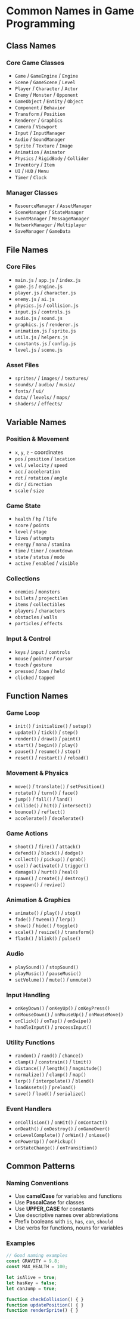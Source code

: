 # Common Names in Game Programming

## Class Names

### Core Game Classes
- `Game` / `GameEngine` / `Engine`
- `Scene` / `GameScene` / `Level`
- `Player` / `Character` / `Actor`
- `Enemy` / `Monster` / `Opponent`
- `GameObject` / `Entity` / `Object`
- `Component` / `Behavior`
- `Transform` / `Position`
- `Renderer` / `Graphics`
- `Camera` / `Viewport`
- `Input` / `InputManager`
- `Audio` / `SoundManager`
- `Sprite` / `Texture` / `Image`
- `Animation` / `Animator`
- `Physics` / `RigidBody` / `Collider`
- `Inventory` / `Item`
- `UI` / `HUD` / `Menu`
- `Timer` / `Clock`

### Manager Classes
- `ResourceManager` / `AssetManager`
- `SceneManager` / `StateManager`
- `EventManager` / `MessageManager`
- `NetworkManager` / `Multiplayer`
- `SaveManager` / `GameData`

## File Names

### Core Files
- `main.js` / `app.js` / `index.js`
- `game.js` / `engine.js`
- `player.js` / `character.js`
- `enemy.js` / `ai.js`
- `physics.js` / `collision.js`
- `input.js` / `controls.js`
- `audio.js` / `sound.js`
- `graphics.js` / `renderer.js`
- `animation.js` / `sprite.js`
- `utils.js` / `helpers.js`
- `constants.js` / `config.js`
- `level.js` / `scene.js`

### Asset Files
- `sprites/` / `images/` / `textures/`
- `sounds/` / `audio/` / `music/`
- `fonts/` / `ui/`
- `data/` / `levels/` / `maps/`
- `shaders/` / `effects/`

## Variable Names

### Position & Movement
- `x`, `y`, `z` - coordinates
- `pos` / `position` / `location`
- `vel` / `velocity` / `speed`
- `acc` / `acceleration`
- `rot` / `rotation` / `angle`
- `dir` / `direction`
- `scale` / `size`

### Game State
- `health` / `hp` / `life`
- `score` / `points`
- `level` / `stage`
- `lives` / `attempts`
- `energy` / `mana` / `stamina`
- `time` / `timer` / `countdown`
- `state` / `status` / `mode`
- `active` / `enabled` / `visible`

### Collections
- `enemies` / `monsters`
- `bullets` / `projectiles`
- `items` / `collectibles`
- `players` / `characters`
- `obstacles` / `walls`
- `particles` / `effects`

### Input & Control
- `keys` / `input` / `controls`
- `mouse` / `pointer` / `cursor`
- `touch` / `gesture`
- `pressed` / `down` / `held`
- `clicked` / `tapped`

## Function Names

### Game Loop
- `init()` / `initialize()` / `setup()`
- `update()` / `tick()` / `step()`
- `render()` / `draw()` / `paint()`
- `start()` / `begin()` / `play()`
- `pause()` / `resume()` / `stop()`
- `reset()` / `restart()` / `reload()`

### Movement & Physics
- `move()` / `translate()` / `setPosition()`
- `rotate()` / `turn()` / `face()`
- `jump()` / `fall()` / `land()`
- `collide()` / `hit()` / `intersect()`
- `bounce()` / `reflect()`
- `accelerate()` / `decelerate()`

### Game Actions
- `shoot()` / `fire()` / `attack()`
- `defend()` / `block()` / `dodge()`
- `collect()` / `pickup()` / `grab()`
- `use()` / `activate()` / `trigger()`
- `damage()` / `hurt()` / `heal()`
- `spawn()` / `create()` / `destroy()`
- `respawn()` / `revive()`

### Animation & Graphics
- `animate()` / `play()` / `stop()`
- `fade()` / `tween()` / `lerp()`
- `show()` / `hide()` / `toggle()`
- `scale()` / `resize()` / `transform()`
- `flash()` / `blink()` / `pulse()`

### Audio
- `playSound()` / `stopSound()`
- `playMusic()` / `pauseMusic()`
- `setVolume()` / `mute()` / `unmute()`

### Input Handling
- `onKeyDown()` / `onKeyUp()` / `onKeyPress()`
- `onMouseDown()` / `onMouseUp()` / `onMouseMove()`
- `onClick()` / `onTap()` / `onSwipe()`
- `handleInput()` / `processInput()`

### Utility Functions
- `random()` / `rand()` / `chance()`
- `clamp()` / `constrain()` / `limit()`
- `distance()` / `length()` / `magnitude()`
- `normalize()` / `clamp()` / `map()`
- `lerp()` / `interpolate()` / `blend()`
- `loadAssets()` / `preload()`
- `save()` / `load()` / `serialize()`

### Event Handlers
- `onCollision()` / `onHit()` / `onContact()`
- `onDeath()` / `onDestroy()` / `onGameOver()`
- `onLevelComplete()` / `onWin()` / `onLose()`
- `onPowerUp()` / `onPickup()`
- `onStateChange()` / `onTransition()`

## Common Patterns

### Naming Conventions
- Use **camelCase** for variables and functions
- Use **PascalCase** for classes
- Use **UPPER_CASE** for constants
- Use descriptive names over abbreviations
- Prefix booleans with `is`, `has`, `can`, `should`
- Use verbs for functions, nouns for variables

### Examples
```javascript
// Good naming examples
const GRAVITY = 9.8;
const MAX_HEALTH = 100;

let isAlive = true;
let hasKey = false;
let canJump = true;

function checkCollision() { }
function updatePosition() { }
function renderSprite() { }
```
